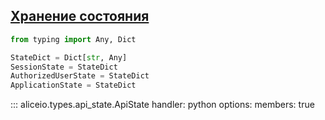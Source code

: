 ## [Хранение состояния](https://yandex.ru/dev/dialogs/alice/doc/session-persistence.html)

```python
from typing import Any, Dict

StateDict = Dict[str, Any]
SessionState = StateDict
AuthorizedUserState = StateDict
ApplicationState = StateDict
```

::: aliceio.types.api_state.ApiState
    handler: python
    options:
      members: true
